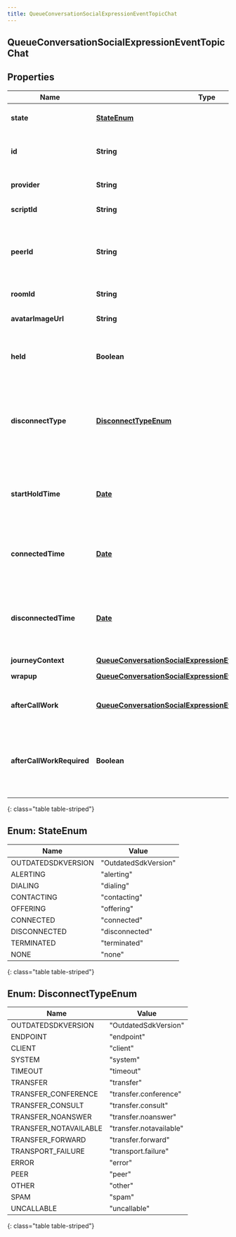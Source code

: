 ```yaml
---
title: QueueConversationSocialExpressionEventTopicChat
---
```


## QueueConversationSocialExpressionEventTopicChat

## Properties

| Name                      | Type                                                                                                                                               | Description                                                                                                                     | Notes      |
| ------------------------- | -------------------------------------------------------------------------------------------------------------------------------------------------- | ------------------------------------------------------------------------------------------------------------------------------- | ---------- |
| **state**                 | [**StateEnum**](#StateEnum)<!---->                                                                                                                 | The connection state of this communication.                                                                                     | [optional] |
| **id**                    | <!----><!---->**String**<!---->                                                                                                                    | A globally unique identifier for this communication.                                                                            | [optional] |
| **provider**              | <!----><!---->**String**<!---->                                                                                                                    | The source provider of the chat.                                                                                                | [optional] |
| **scriptId**              | <!----><!---->**String**<!---->                                                                                                                    | The UUID of the script to use.                                                                                                  | [optional] |
| **peerId**                | <!----><!---->**String**<!---->                                                                                                                    | The id of the peer communication corresponding to a matching leg for this communication.                                        | [optional] |
| **roomId**                | <!----><!---->**String**<!---->                                                                                                                    | The room id for the chat.                                                                                                       | [optional] |
| **avatarImageUrl**        | <!----><!---->**String**<!---->                                                                                                                    | The avatar for the chat (if available).                                                                                         | [optional] |
| **held**                  | <!----><!---->**Boolean**<!---->                                                                                                                   | True if this call is held and the person on this side hears silence.                                                            | [optional] |
| **disconnectType**        | [**DisconnectTypeEnum**](#DisconnectTypeEnum)<!---->                                                                                               | System defined string indicating what caused the communication to disconnect. Will be null until the communication disconnects. | [optional] |
| **startHoldTime**         | <!----><!---->[**Date**](Date.md)<!---->                                                                                                           | The timestamp the chat was placed on hold in the cloud clock if the chat is currently on hold.                                  | [optional] |
| **connectedTime**         | <!----><!---->[**Date**](Date.md)<!---->                                                                                                           | The timestamp when this communication was connected in the cloud clock.                                                         | [optional] |
| **disconnectedTime**      | <!----><!---->[**Date**](Date.md)<!---->                                                                                                           | The timestamp when this communication disconnected from the conversation in the provider clock.                                 | [optional] |
| **journeyContext**        | <!----><!---->[**QueueConversationSocialExpressionEventTopicJourneyContext**](QueueConversationSocialExpressionEventTopicJourneyContext.md)<!----> |                                                                                                                                 | [optional] |
| **wrapup**                | <!----><!---->[**QueueConversationSocialExpressionEventTopicWrapup**](QueueConversationSocialExpressionEventTopicWrapup.md)<!---->                 | Call wrap up or disposition data.                                                                                               | [optional] |
| **afterCallWork**         | <!----><!---->[**QueueConversationSocialExpressionEventTopicAfterCallWork**](QueueConversationSocialExpressionEventTopicAfterCallWork.md)<!---->   | A communication&#39;s after-call work data.                                                                                     | [optional] |
| **afterCallWorkRequired** | <!----><!---->**Boolean**<!---->                                                                                                                   | Indicates if after-call is required for a communication. Only used when the ACW Setting is Agent Requested.                     | [optional] |

{: class="table table-striped"}

<a name="StateEnum"></a>

## Enum: StateEnum

| Name               | Value                          |
| ------------------ | ------------------------------ |
| OUTDATEDSDKVERSION | &quot;OutdatedSdkVersion&quot; |
| ALERTING           | &quot;alerting&quot;           |
| DIALING            | &quot;dialing&quot;            |
| CONTACTING         | &quot;contacting&quot;         |
| OFFERING           | &quot;offering&quot;           |
| CONNECTED          | &quot;connected&quot;          |
| DISCONNECTED       | &quot;disconnected&quot;       |
| TERMINATED         | &quot;terminated&quot;         |
| NONE               | &quot;none&quot;               |

{: class="table table-striped"}

<a name="DisconnectTypeEnum"></a>

## Enum: DisconnectTypeEnum

| Name                  | Value                             |
| --------------------- | --------------------------------- |
| OUTDATEDSDKVERSION    | &quot;OutdatedSdkVersion&quot;    |
| ENDPOINT              | &quot;endpoint&quot;              |
| CLIENT                | &quot;client&quot;                |
| SYSTEM                | &quot;system&quot;                |
| TIMEOUT               | &quot;timeout&quot;               |
| TRANSFER              | &quot;transfer&quot;              |
| TRANSFER_CONFERENCE   | &quot;transfer.conference&quot;   |
| TRANSFER_CONSULT      | &quot;transfer.consult&quot;      |
| TRANSFER_NOANSWER     | &quot;transfer.noanswer&quot;     |
| TRANSFER_NOTAVAILABLE | &quot;transfer.notavailable&quot; |
| TRANSFER_FORWARD      | &quot;transfer.forward&quot;      |
| TRANSPORT_FAILURE     | &quot;transport.failure&quot;     |
| ERROR                 | &quot;error&quot;                 |
| PEER                  | &quot;peer&quot;                  |
| OTHER                 | &quot;other&quot;                 |
| SPAM                  | &quot;spam&quot;                  |
| UNCALLABLE            | &quot;uncallable&quot;            |

{: class="table table-striped"}
